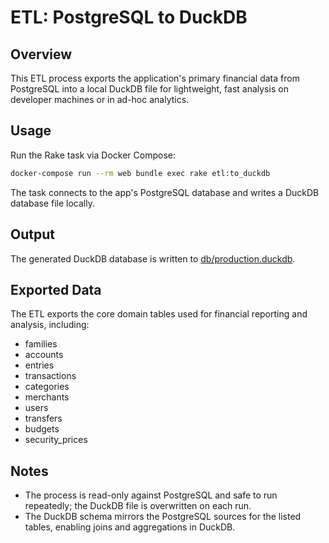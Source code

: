 # ETL: PostgreSQL to DuckDB

## Overview

This ETL process exports the application's primary financial data from PostgreSQL into a local DuckDB file for lightweight, fast analysis on developer machines or in ad-hoc analytics.

## Usage

Run the Rake task via Docker Compose:

```bash
docker-compose run --rm web bundle exec rake etl:to_duckdb
```

The task connects to the app's PostgreSQL database and writes a DuckDB database file locally.

## Output

The generated DuckDB database is written to [db/production.duckdb](db/production.duckdb).

## Exported Data

The ETL exports the core domain tables used for financial reporting and analysis, including:

- families
- accounts
- entries
- transactions
- categories
- merchants
- users
- transfers
- budgets
- security_prices

## Notes

- The process is read-only against PostgreSQL and safe to run repeatedly; the DuckDB file is overwritten on each run.
- The DuckDB schema mirrors the PostgreSQL sources for the listed tables, enabling joins and aggregations in DuckDB.